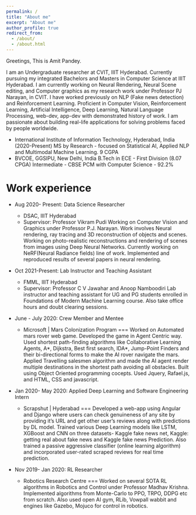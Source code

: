 ```yaml
---
permalink: /
title: "About me"
excerpt: "About me"
author_profile: true
redirect_from: 
  - /about/
  - /about.html
---
```

Greetings,
This is Amit Pandey. 

I am an Undergraduate researcher at CVIT, IIIT Hyderabad. Currently pursuing my integrated Bachelors and Masters in Computer Science at IIIT Hyderabad.
I am currently working on Neural Rendering, Neural Scene editing, and Computer graphics as my research work under Professor PJ Narayan, in CVIT. I have worked previously on NLP (Fake news detection) and Reinforcement Learning. Proficient in Computer Vision, Reinforcement Learning, Artificial Intelligence, Deep Learning, Natural Language Processing, web-dev, app-dev with demonstrated history of work.
I am passionate about building real-life applications for solving problems faced by people worldwide.

* International Institute of Information Technology, Hyderabad, India (2020-Present)
MS by Research - focused on Statistical AI, Applied NLP and Multimodal Machine Learning. 
9 CGPA
* BVCOE, GGSIPU, New Delhi, India
B.Tech in ECE - First Division (8.07 CPGA)
Intermediate - CBSE
PCM with Computer Science - 92.2%

Work experience
======
* Aug 2020- Present: Data Science Researcher
  * DSAC, IIIT Hyderabad
  * Supervisor: Professor Vikram Pudi
  Working on Computer Vision and Graphics under Professor P.J. Narayan. Work involves Neural rendering, ray tracing and 3D reconstruction of objects and scenes. Working on photo-realistic reconstructions and rendering of scenes from images using Deep Neural Networks. Currently working on NeRF(Neural Radiance fields) line of work. Implemented and reproduced results of several papers in neural rendering.


* Oct 2021-Present: Lab Instructor and Teaching Assistant
  * FMML, IIIT Hyderabad
  * Supervisor: Professor C V Jawahar and Anoop Namboodiri
    Lab instructor and teaching assistant for UG and PG students enrolled in Foundations of Modern Machine Learning course. Also take office hours and doubt clearing sessions.


* June - July 2020: Crew Member and Mentee
  * Microsoft | Mars Colonization Program
===
  Worked on Automated mars rover web game. Developed the game in Agent Centric way. Used shortest path-finding algorithms like Collaborative Learning Agents, A*, Dijkstra, Best first search, IDA*, Jump-Point Finders and their bi-directional forms to make the AI rover navigate the mars. Applied Travelling salesmen algorithm and made the AI agent render multiple destinations in the shortest path avoiding all obstacles. Built using Object Oriented programming cocepts. Used Jquery, Rafael.js, and HTML, CSS and javascript.
 


* Jan 2020- May 2020: Applied Deep Learning and Software Engineering Intern
  * Scrapshut | Hyderabad
===
  Developed a web-app using Angular and Django where users can check genuineness of any site by providing it’s URL and get other user’s reviews along with predictions by DL model. Trained various Deep Learning models like LSTM, XGBoost and CNN on three datasets- Kaggle fake news net, Kaggle: getting real about fake news and Kaggle fake news Prediction. Also trained a passive aggressive classifier (online learning algorithm) and incorporated user-rated scraped reviews for real time prediction.


* Nov 2019- Jan 2020: RL Researcher
  * Robotics Research Centre 
===
Worked on several SOTA RL algorithms in Robotics and Control under Professor Madhav Krishna.
Implemented algorithms from Monte-Carlo to PPO, TRPO, DDPG etc from scratch. Also used open AI gym, RLib, Vowpall wabbit and engines like Gazebo, Mojuco for control in robotics.




